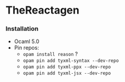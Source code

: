 # TheReactagen

### Installation

- Ocaml 5.0
- Pin repos:
  - `opam install reason` ? 
  - `opam pin add tyxml-syntax --dev-repo`
  - `opam pin add tyxml-ppx --dev-repo`
  - `opam pin add tyxml-jsx --dev-repo`
